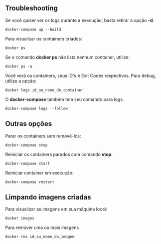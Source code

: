 ## Troubleshooting
Se você quiser ver os logs durante a execução, basta retirar a opção **-d**.
```
docker-compose up --build
```
Para visualizar os containers criados:
```
docker ps
```
Se o comando **docker ps** não lista nenhum container, utilize:
```
docker ps -a
```
Você verá os containers, seus ID's e Exit Codes respectivos. Para debug, utilize a opção:
```
docker logs id_ou_nome_do_container
```
O **docker-compose** também tem seu comando para logs.
```
docker-compose logs --follow
```
## Outras opções

Parar os containers sem removê-los:
```
docker-compose stop
```
Reiniciar os containers parados com comando **stop**:
```
docker-compose start
```
Reiniciar container em execução:
```
docker-compose restart
```
## Limpando imagens criadas

Para visualizar as imagens em sua máquina local:
```
docker images
```
Para remover uma ou mais imagens
```
docker rmi id_ou_nome_da_imagem
```